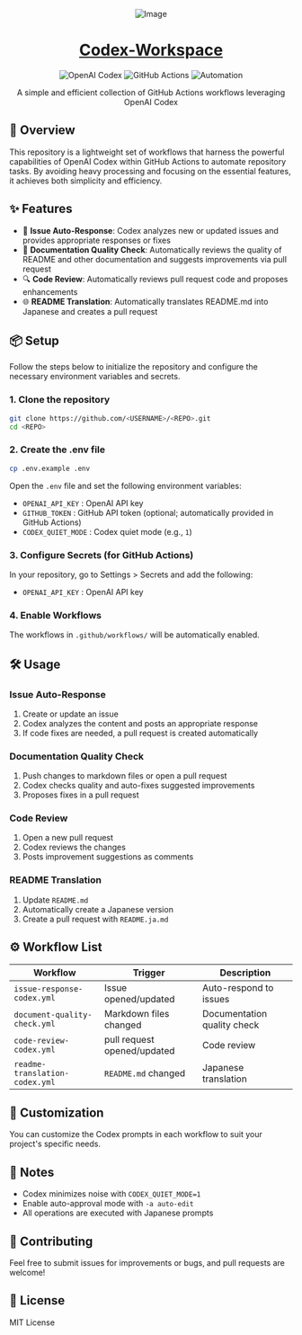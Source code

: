 <div align="center">

![Image](https://github.com/user-attachments/assets/04c68e93-e88b-45d2-bfab-8060c906dd7c)

# [Codex-Workspace](https://github.com/Sunwood-ai-labs/Codex-Workspace)

<p align="center">
  <img src="https://img.shields.io/badge/OpenAI_Codex-412991?style=for-the-badge&logo=openai&logoColor=white" alt="OpenAI Codex">
  <img src="https://img.shields.io/badge/GitHub_Actions-2088FF?style=for-the-badge&logo=github-actions&logoColor=white" alt="GitHub Actions">
  <img src="https://img.shields.io/badge/Automation-000000?style=for-the-badge&logo=robot&logoColor=white" alt="Automation">
</p>

<p align="center">
  A simple and efficient collection of GitHub Actions workflows leveraging OpenAI Codex
</p>

</div>

## 🚀 Overview

This repository is a lightweight set of workflows that harness the powerful capabilities of OpenAI Codex within GitHub Actions to automate repository tasks. By avoiding heavy processing and focusing on the essential features, it achieves both simplicity and efficiency.

## ✨ Features

- 💬 **Issue Auto-Response**: Codex analyzes new or updated issues and provides appropriate responses or fixes
- 📝 **Documentation Quality Check**: Automatically reviews the quality of README and other documentation and suggests improvements via pull request
- 🔍 **Code Review**: Automatically reviews pull request code and proposes enhancements
- 🌐 **README Translation**: Automatically translates README.md into Japanese and creates a pull request

## 📦 Setup

Follow the steps below to initialize the repository and configure the necessary environment variables and secrets.

### 1. Clone the repository

```bash
git clone https://github.com/<USERNAME>/<REPO>.git
cd <REPO>
```

### 2. Create the .env file

```bash
cp .env.example .env
```
Open the `.env` file and set the following environment variables:

* `OPENAI_API_KEY`    : OpenAI API key  
* `GITHUB_TOKEN`      : GitHub API token (optional; automatically provided in GitHub Actions)  
* `CODEX_QUIET_MODE`  : Codex quiet mode (e.g., `1`)  

### 3. Configure Secrets (for GitHub Actions)

In your repository, go to Settings > Secrets and add the following:

* `OPENAI_API_KEY` : OpenAI API key  

### 4. Enable Workflows

The workflows in `.github/workflows/` will be automatically enabled.

## 🛠️ Usage

### Issue Auto-Response

1. Create or update an issue
2. Codex analyzes the content and posts an appropriate response
3. If code fixes are needed, a pull request is created automatically

### Documentation Quality Check

1. Push changes to markdown files or open a pull request
2. Codex checks quality and auto-fixes suggested improvements
3. Proposes fixes in a pull request

### Code Review

1. Open a new pull request
2. Codex reviews the changes
3. Posts improvement suggestions as comments

### README Translation

1. Update `README.md`
2. Automatically create a Japanese version
3. Create a pull request with `README.ja.md`

## ⚙️ Workflow List

| Workflow                      | Trigger                   | Description                          |
|-------------------------------|---------------------------|--------------------------------------|
| `issue-response-codex.yml`    | Issue opened/updated      | Auto-respond to issues               |
| `document-quality-check.yml`  | Markdown files changed    | Documentation quality check          |
| `code-review-codex.yml`       | pull request opened/updated | Code review                        |
| `readme-translation-codex.yml`| `README.md` changed        | Japanese translation                |

## 🔧 Customization

You can customize the Codex prompts in each workflow to suit your project's specific needs.

## 📝 Notes

- Codex minimizes noise with `CODEX_QUIET_MODE=1`
- Enable auto-approval mode with `-a auto-edit`
- All operations are executed with Japanese prompts

## 🤝 Contributing

Feel free to submit issues for improvements or bugs, and pull requests are welcome!

## 📄 License

MIT License